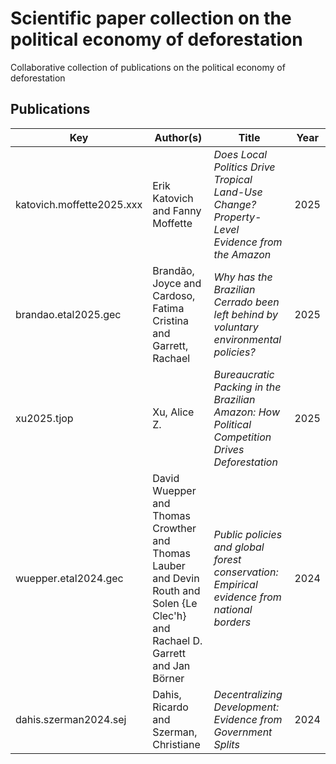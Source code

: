# Scientific paper collection on the political economy of deforestation
Collaborative collection of publications on the political economy of deforestation


## Publications

<!-- BIB_TABLE -->
| Key | Author(s) | Title | Year |
|-----|------------|-------|------|
| katovich.moffette2025.xxx | Erik Katovich and Fanny Moffette | *Does Local Politics Drive Tropical Land-Use Change?Property-Level Evidence from the Amazon* | 2025 |
| brandao.etal2025.gec | Brandão, Joyce and Cardoso, Fatima Cristina and Garrett, Rachael | *Why has the Brazilian Cerrado been left behind by voluntary environmental policies?* | 2025 |
| xu2025.tjop | Xu, Alice Z. | *Bureaucratic Packing in the Brazilian Amazon: How Political Competition Drives Deforestation* | 2025 |
| wuepper.etal2024.gec | David Wuepper and Thomas Crowther and Thomas Lauber and Devin Routh and Solen {Le Clec'h} and Rachael D. Garrett and Jan Börner | *Public policies and global forest conservation: Empirical evidence from national borders* | 2024 |
| dahis.szerman2024.sej | Dahis, Ricardo and Szerman, Christiane | *Decentralizing Development: Evidence from Government Splits* | 2024 |
<!-- BIB_TABLE -->
